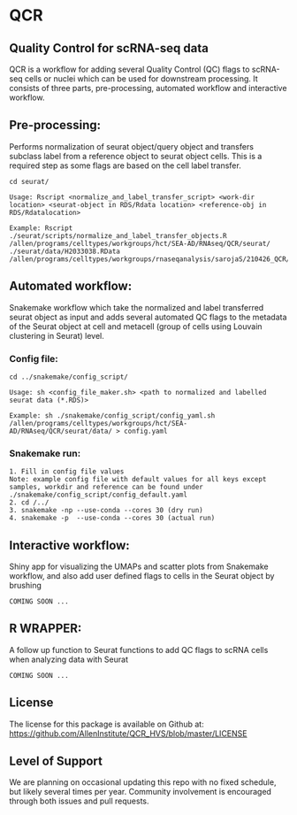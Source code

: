 # QCR

## Quality Control for scRNA-seq data

QCR is a workflow for adding several Quality Control (QC) flags to scRNA-seq cells or nuclei which can be used for downstream processing. It consists of three parts, pre-processing, automated workflow and interactive workflow.

## Pre-processing:

Performs normalization of seurat object/query object and transfers subclass label from a reference object to seurat object cells. This is a required step as some flags are based on the cell label transfer.


```
cd seurat/

Usage: Rscript <normalize_and_label_transfer_script> <work-dir location> <seurat-object in RDS/Rdata location> <reference-obj in RDS/Rdatalocation>

Example: Rscript ./seurat/scripts/normalize_and_label_transfer_objects.R /allen/programs/celltypes/workgroups/hct/SEA-AD/RNAseq/QCR/seurat/ ./seurat/data/H2033038.RData /allen/programs/celltypes/workgroups/rnaseqanalysis/sarojaS/210426_QCR/data/reference_subset.RDS
```

## Automated workflow:

Snakemake workflow which take the normalized and label transferred seurat object as input and adds several automated QC flags to the metadata of the Seurat object at cell and metacell (group of cells using Louvain clustering in Seurat) level.

### Config file:
```
cd ../snakemake/config_script/  

Usage: sh <config_file_maker.sh> <path to normalized and labelled seurat data (*.RDS)>

Example: sh ./snakemake/config_script/config_yaml.sh /allen/programs/celltypes/workgroups/hct/SEA-AD/RNAseq/QCR/seurat/data/ > config.yaml
```
### Snakemake run:

```
1. Fill in config file values 
Note: example config file with default values for all keys except samples, workdir and reference can be found under ./snakemake/config_script/config_default.yaml
2. cd /../
3. snakemake -np --use-conda --cores 30 (dry run)
4. snakemake -p  --use-conda --cores 30 (actual run)
```

## Interactive workflow:

Shiny app for visualizing the UMAPs and scatter plots from Snakemake workflow, and also add user defined flags to cells in the Seurat object by brushing

```
COMING SOON ...
```

## R WRAPPER:

A follow up function to Seurat functions to add QC flags to scRNA cells when analyzing data with Seurat

```
COMING SOON ...
```
## License
The license for this package is available on Github at: https://github.com/AllenInstitute/QCR_HVS/blob/master/LICENSE

## Level of Support
We are planning on occasional updating this repo with no fixed schedule, but likely several times per year. Community involvement is encouraged through both issues and pull requests.




